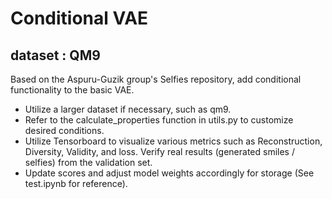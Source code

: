 # Conditional VAE

## dataset : QM9

Based on the Aspuru-Guzik group's Selfies repository, add conditional functionality to the basic VAE.

- Utilize a larger dataset if necessary, such as qm9.
- Refer to the calculate_properties function in utils.py to customize desired conditions.
- Utilize Tensorboard to visualize various metrics such as Reconstruction, Diversity, Validity, and loss. Verify real results (generated smiles / selfies) from the validation set.
- Update scores and adjust model weights accordingly for storage (See test.ipynb for reference).
